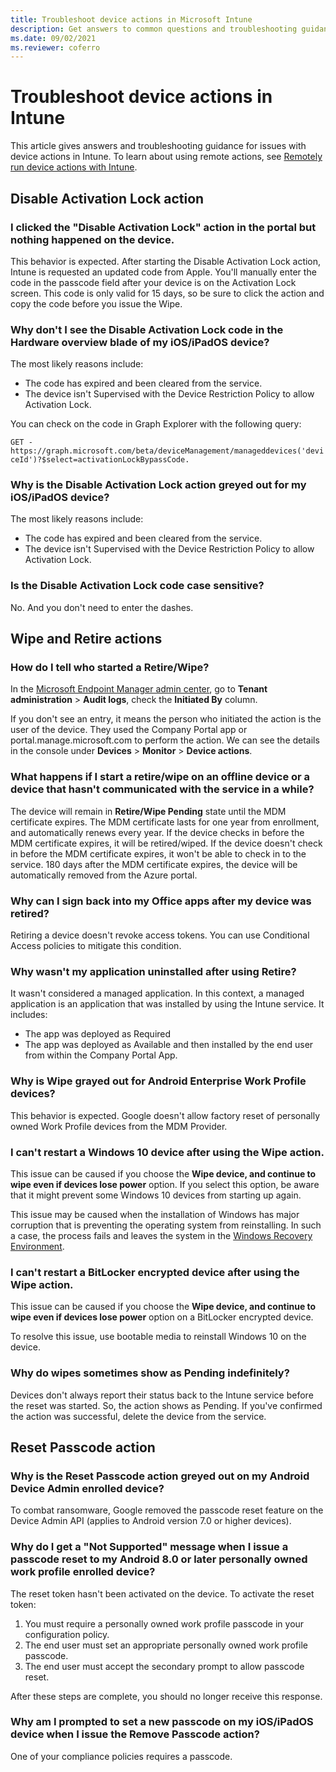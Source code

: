 ```yaml
---
title: Troubleshoot device actions in Microsoft Intune
description: Get answers to common questions and troubleshooting guidance for device action issues in Intune.
ms.date: 09/02/2021
ms.reviewer: coferro
---
```

# Troubleshoot device actions in Intune

This article gives answers and troubleshooting guidance for issues with device actions in Intune. To learn about using remote actions, see [Remotely run device actions with Intune](/mem/intune/remote-actions/).

## Disable Activation Lock action

### I clicked the "Disable Activation Lock" action in the portal but nothing happened on the device.

This behavior is expected. After starting the Disable Activation Lock action, Intune is requested an updated code from Apple. You'll manually enter the code in the passcode field after your device is on the Activation Lock screen. This code is only valid for 15 days, so be sure to click the action and copy the code before you issue the Wipe.

### Why don't I see the Disable Activation Lock code in the Hardware overview blade of my iOS/iPadOS device?

The most likely reasons include:

- The code has expired and been cleared from the service.
- The device isn't Supervised with the Device Restriction Policy to allow Activation Lock.

You can check on the code in Graph Explorer with the following query:

```GET - https://graph.microsoft.com/beta/deviceManagement/manageddevices('deviceId')?$select=activationLockBypassCode.```

### Why is the Disable Activation Lock action greyed out for my iOS/iPadOS device?

The most likely reasons include:

- The code has expired and been cleared from the service.
- The device isn't Supervised with the Device Restriction Policy to allow Activation Lock.

### Is the Disable Activation Lock code case sensitive?

No. And you don't need to enter the dashes.

## Wipe and Retire actions

### How do I tell who started a Retire/Wipe?

In the [Microsoft Endpoint Manager admin center](https://go.microsoft.com/fwlink/?linkid=2109431), go to **Tenant administration** > **Audit logs**, check the **Initiated By** column.

If you don't see an entry, it means the person who initiated the action is the user of the device. They used the Company Portal app or portal.manage.microsoft.com to perform the action. We can see the details in the console under **Devices** > **Monitor** > **Device actions**.

### What happens if I start a retire/wipe on an offline device or a device that hasn't communicated with the service in a while?

The device will remain in **Retire/Wipe Pending** state until the MDM certificate expires. The MDM certificate lasts for one year from enrollment, and automatically renews every year. If the device checks in before the MDM certificate expires, it will be retired/wiped. If the device doesn't check in before the MDM certificate expires, it won't be able to check in to the service. 180 days after the MDM certificate expires, the device will be automatically removed from the Azure portal.

### Why can I sign back into my Office apps after my device was retired?

Retiring a device doesn't revoke access tokens. You can use Conditional Access policies to mitigate this condition.

### Why wasn't my application uninstalled after using Retire?

It wasn't considered a managed application. In this context, a managed application is an application that was installed by using the Intune service. It includes:

- The app was deployed as Required
- The app was deployed as Available and then installed by the end user from within the Company Portal App.

### Why is Wipe grayed out for Android Enterprise Work Profile devices?

This behavior is expected. Google doesn't allow factory reset of personally owned Work Profile devices from the MDM Provider.

### I can't restart a Windows 10 device after using the Wipe action.

This issue can be caused if you choose the **Wipe device, and continue to wipe even if devices lose power** option. If you select this option, be aware that it might prevent some Windows 10 devices from starting up again.

This issue may be caused when the installation of Windows has major corruption that is preventing the operating system from reinstalling. In such a case, the process fails and leaves the system in the [Windows Recovery Environment](/windows-hardware/manufacture/desktop/windows-recovery-environment--windows-re--technical-reference).

### I can't restart a BitLocker encrypted device after using the Wipe action.

This issue can be caused if you choose the **Wipe device, and continue to wipe even if devices lose power** option on a BitLocker encrypted device.

To resolve this issue, use bootable media to reinstall Windows 10 on the device.

### Why do wipes sometimes show as Pending indefinitely?

Devices don't always report their status back to the Intune service before the reset was started. So, the action shows as Pending. If you've confirmed the action was successful, delete the device from the service.

## Reset Passcode action

### Why is the Reset Passcode action greyed out on my Android Device Admin enrolled device?

To combat ransomware, Google removed the passcode reset feature on the Device Admin API (applies to Android version 7.0 or higher devices).

### Why do I get a "Not Supported" message when I issue a passcode reset to my Android 8.0 or later personally owned work profile enrolled device?

The reset token hasn't been activated on the device. To activate the reset token:

1. You must require a personally owned work profile passcode in your configuration policy.
2. The end user must set an appropriate personally owned work profile passcode.
3. The end user must accept the secondary prompt to allow passcode reset.

After these steps are complete, you should no longer receive this response.

### Why am I prompted to set a new passcode on my iOS/iPadOS device when I issue the Remove Passcode action?

One of your compliance policies requires a passcode.
